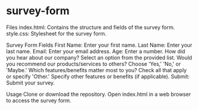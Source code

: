 # survey-form
Files
index.html: Contains the structure and fields of the survey form.
style.css: Stylesheet for the survey form.

Survey Form Fields
First Name: Enter your first name.
Last Name: Enter your last name.
Email: Enter your email address.
Age: Enter a number.
How did you hear about our company? Select an option from the provided list.
Would you recommend our products/services to others? Choose 'Yes,' 'No,' or 'Maybe.'
Which features/benefits matter most to you? Check all that apply or specify 'Other.'
Specify other features or benefits (if applicable).
Submit: Submit your survey.

Usage
Clone or download the repository.
Open index.html in a web browser to access the survey form.

